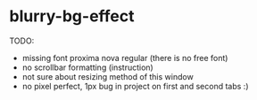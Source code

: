 # blurry-bg-effect


TODO: 
- missing font proxima nova regular (there is no free font)
- no scrollbar formatting (instruction)
- not sure about resizing method of this window
- no pixel perfect, 1px bug in project on first and second tabs :)

